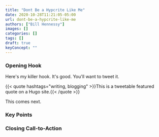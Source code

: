 ```yaml
---
title: "Dont Be a Hypcrite Like Me"
date: 2020-10-28T11:21:05-05:00
url: dont-be-a-hypcrite-like-me
authors: ["Bill Hennessy"]
images: []
categories: []
tags: []
draft: true
keyConcept: ""
---
```


### Opening Hook

Here's my killer hook. It's good. You'll want to tweet it.

{{< quote hashtags="writing, blogging" >}}This is a tweetable featured quote on a Hugo site.{{< /quote >}}

This comes next. 

### Key Points

### Closing Call-to-Action
